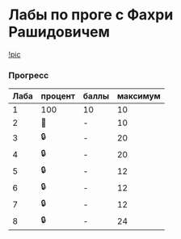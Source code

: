 # Лабы по проге с Фахри Рашидовичем
[!pic](https://media.tenor.com/50ICKs2LWDQAAAAC/whatever-happens-cowboy-bebop.gif)
### Прогресс
| Лаба | процент | баллы | максимум |
| ---- | ------- | ----- | -------- | 
|   1  |   100   |   10  |    10    |
|   2  |   🚧   |   -   |    10    |
|   3  |  :lock: |   -   |    20    |
|   4  |  :lock: |   -   |    20    |
|   5  |  :lock: |   -   |    12    |
|   6  |  :lock: |   -   |    12    |
|   7  |  :lock: |   -   |    12    |
|   8  |  :lock: |   -   |    24    |
